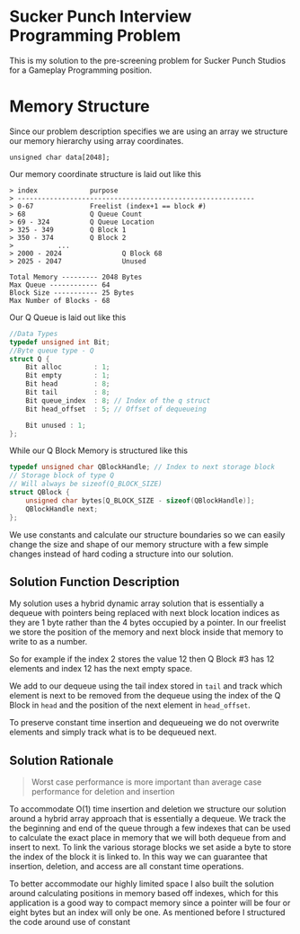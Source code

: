 # Sucker Punch Interview Programming Problem

This is my solution to the pre-screening problem for Sucker Punch Studios for a Gameplay Programming position.

# Memory Structure

Since our problem description specifies we are using an array we structure our memory hierarchy using array coordinates.  

``
unsigned char data[2048];
``

Our memory coordinate structure is laid out like this

```
> index				purpose  
> -----------------------------------------------------------  
> 0-67				Freelist (index+1 == block #)  
> 68				Q Queue Count  
> 69 - 324			Q Queue Location  
> 325 - 349			Q Block 1  
> 350 - 374			Q Block 2  
>			...  
> 2000 - 2024		        Q Block 68  
> 2025 - 2047		        Unused  

Total Memory --------- 2048 Bytes  
Max Queue ------------ 64  
Block Size ----------- 25 Bytes  
Max Number of Blocks - 68  
```

Our Q Queue is laid out like this

```c++
//Data Types
typedef unsigned int Bit;
//Byte queue type - Q
struct Q {
    Bit alloc        : 1;
    Bit empty        : 1;
    Bit head         : 8;
    Bit tail         : 8;
    Bit queue_index  : 8; // Index of the q struct
    Bit head_offset  : 5; // Offset of dequeueing

    Bit unused : 1;
};

```

While our Q Block Memory is structured like this

```c++
typedef unsigned char QBlockHandle; // Index to next storage block
// Storage block of type Q
// Will always be sizeof(Q_BLOCK_SIZE)
struct QBlock {
    unsigned char bytes[Q_BLOCK_SIZE - sizeof(QBlockHandle)];
    QBlockHandle next;
};
```

We use constants and calculate our structure boundaries so we can easily change the size and shape of our
memory structure with a few simple changes instead of hard coding a structure into our solution.  

## Solution Function Description

My solution uses a hybrid dynamic array solution that is essentially a dequeue with pointers being replaced with
next block location indices as they are 1 byte rather than the 4 bytes occupied by a pointer. In our freelist we store
the position of the memory and next block inside that memory to write to as a number.

So for example if the index 2 stores the value 12 then Q Block #3 has 12 elements and index 12 has the next empty space.

We add to our dequeue using the tail index stored in `tail` and track which element is next to be removed from the dequeue
using the index of the Q Block in `head` and the position of the next element in `head_offset`.

To preserve constant time insertion and dequeueing we do not overwrite elements and simply track what is to be dequeued next.

## Solution Rationale

>Worst case performance is more important than average case performance for deletion and insertion

To accommodate O(1) time insertion and deletion we structure our solution around a hybrid array approach that is essentially
a dequeue. We track the the beginning and end of the queue through a few indexes that can be used to calculate the exact place
in memory that we will both dequeue from and insert to next. To link the various storage blocks we set aside a byte to store the index
of the block it is linked to. In this way we can guarantee that insertion, deletion, and access are all constant time operations.

To better accommodate our highly limited space I also built the solution around calculating positions in memory based off indexes,
 which for this application is a good way to compact memory since a pointer will be four or eight bytes but an index will only be one.
  As mentioned before I structured the code around use of constant


